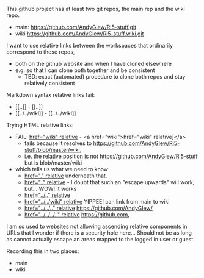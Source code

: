 This github project has at least two git repos, the main rep and the wiki repo.
* main: https://github.com/AndyGlew/Ri5-stuff.git
* wiki https://github.com/AndyGlew/Ri5-stuff.wiki.git


I want to use relative links between the workspaces that ordinarily correspond to these repos, 
* both on the github website and when I have cloned elsewhere
* e.g. so that I can clone both together and be consistent
  * TBD: exact (automated) procedure to clone both repos and stay relatively consistent
  
Markdown syntax relative links fail: 
* [[..]] - \[[..]]
* [[../../wiki]] - \[[../../wiki]] 

Trying HTML relative links:
* FAIL: <a href="wiki">href="wiki" relative</a> - \<a href="wiki">href="wiki" relative]\</a> 
  * fails because it resolves to https://github.com/AndyGlew/Ri5-stuff/blob/master/wiki, 
  * i.e. the relative position is not https://github.com/AndyGlew/Ri5-stuff but is blob/master/wiki
* which tells us what we need to know
  * <a href=".">href="." relative</a> underneath that.
  * <a href="..">href=".." relative</a> - I doubt that such an "escape upwards" will work, but...  WOW! it works
  * <a href="../..">href="../.." relative</a> 
  * <a href="../../wiki">href="../../wiki" relative</a> YIPPEE! can link from main to wiki
  * <a href="../../..">href="../../.." relative</a> https://github.com/AndyGlew/, 
  * <a href="../../../..">href="../../../.." relative</a> https://github.com, 

I am so used to websites not allowing ascending relative components in URLs that I wonder if there is a security hole here... Should not be as long as cannot actually escape an areas mapped to the logged in user or guest.

Recording this in two places:
* main
* wiki
